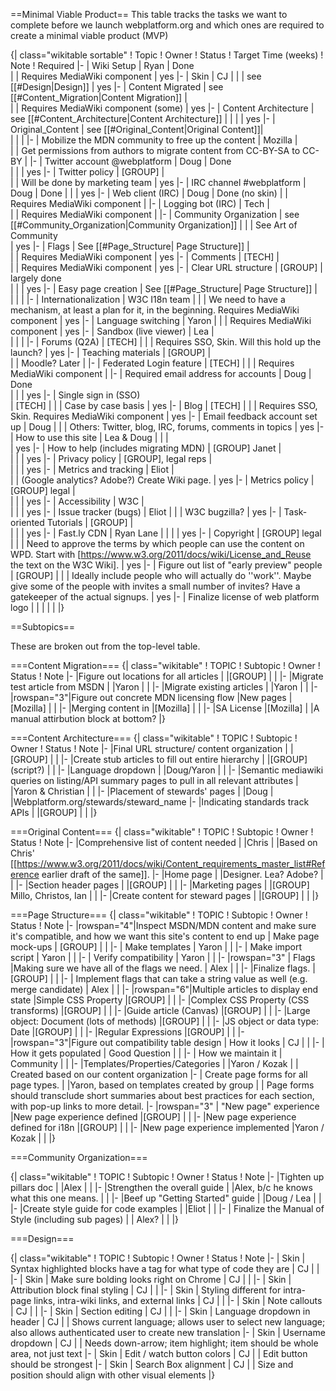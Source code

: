 ==Minimal Viable Product==
This table tracks the tasks we want to complete before we launch webplatform.org and which ones are required to create a minimal viable product (MVP) 

{| class="wikitable sortable"
! Topic
! Owner
! Status
! Target Time (weeks)
! Note
! Required 
|-
| Wiki Setup
| Ryan
| Done                                         
| 
| Requires MediaWiki component
| yes
|-
| Skin
| CJ
| 
| 
| see [[#Design|Design]]
| yes
|-
| Content Migrated
| see [[#Content_Migration|Content Migration]]
| 	
| 
| Requires MediaWiki component (some) 
| yes
|-
| Content Architecture
| see [[#Content_Architecture|Content Architecture]]
|
|
|
| yes
|-
| Original_Content
| see [[#Original_Content|Original Content]]| 	
| 
| 
|
|-
| Mobilize the MDN community to free up the content
| Mozilla
| 	
| 
| Get permissions from authors to migrate content from CC-BY-SA to CC-BY
|
|-
| Twitter account @webplatform
| Doug
| Done	
| 
| 
| yes
|-
| Twitter policy 
| [GROUP]
| 	
| 
| Will be done by marketing team
| yes
|-
| IRC channel #webplatform
| Doug
| Done
| 
| 
| yes
|-
| Web client (IRC)
| Doug 
| Done (no skin)
| 
| Requires MediaWiki component
| 
|-
| Logging bot (IRC)
| Tech
| 	
| 
| Requires MediaWiki component
| 
|-
| Community Organization
| see [[#Community_Organization|Community Organization]]
| 
| 
| See Art of Community	
| yes
|-
| Flags
| See [[#Page_Structure| Page Structure]]
| 	
| 
| Requires MediaWiki component
| yes
|-
| Comments
| [TECH]
| 	
| 
| Requires MediaWiki component
| yes
|-
| Clear URL structure
| [GROUP]
| largely done	
| 
| 
| yes
|-
| Easy page creation
| See [[#Page_Structure| Page Structure]]
| 	
| 
| 
| 
|-
| Internationalization
| W3C I18n team
| 
| 
| We need to have a mechanism, at least a plan for it, in the beginning. Requires MediaWiki component
| yes
|-
| Language switching
| Yaron
| 
| 
| Requires MediaWiki component
| yes
|-
| Sandbox (live viewer)
| Lea
| 	
| 
| 
| 
|-
| Forums (Q2A)
| [TECH]
| 
| 
| Requires SSO, Skin. Will this hold up the launch? 
| yes
|-
| Teaching materials
| [GROUP]
| 	
| 
| Moodle? Later
| 
|-
| Federated Login feature
| [TECH]
| 
| 
| Requires MediaWiki component
| 
|-
| Required email address for accounts
| Doug
| Done	
| 
| 
| yes
|-
| Single sign in (SSO)	
| [TECH]
| 
| 
| Case by case basis
| yes
|-
| Blog
| [TECH]
| 
| 
| Requires SSO, Skin. Requires MediaWiki component
| yes
|-
| Email feedback account set up
| Doug
|
| 
| Others: Twitter, blog, IRC, forums, comments in topics
| yes
|-
| How to use this site
| Lea & Doug
| 
| 
| 	
| yes
|-
| How to help (includes migrating MDN)
| [GROUP] Janet
| 	
| 
| 
| yes
|-
| Privacy policy
| [GROUP], legal reps
| 	
| 
| 
| yes
|-
| Metrics and tracking 
| Eliot
| 	
| 
| (Google analytics? Adobe?) Create Wiki page.
| yes
|-
| Metrics policy
| [GROUP] legal
| 	
| 
| 
| yes
|-
| Accessibility
| W3C
| 	
| 
| 
| yes
|-
| Issue tracker (bugs)
| Eliot
| 
| 
| W3C bugzilla?
| yes
|-
| Task-oriented Tutorials
| [GROUP]
| 	
| 
| 
| yes
|-
| Fast.ly CDN
| Ryan Lane	
| 
| 
| 
| yes
|-
| Copyright
| [GROUP] legal	
| 
| 
| Need to approve the terms by which people can use the content on WPD. Start with [https://www.w3.org/2011/docs/wiki/License_and_Reuse the text on the W3C Wiki].
| yes
|-
| Figure out list of "early preview" people
| [GROUP]
|
|
| Ideally include people who will actually do ''work''. Maybe give some of the people with invites a small number of invites? Have a gatekeeper of the actual signups.
| yes
|-
| Finalize license of web platform logo
| 
|
|
| 
| 
|}

==Subtopics==

These are broken out from the top-level table.




===Content Migration===
{| class="wikitable"
! TOPIC
! Subtopic
! Owner
! Status
! Note
|-
|Figure out locations for all articles
|
|[GROUP]
|
|
|-
|Migrate test article from MSDN
|
|Yaron
|
|
|-
|Migrate existing articles
|
|Yaron
|
|
|-
|rowspan="3"|Figure out concrete MDN licensing flow
|New pages
|[Mozilla]
|
|
|-
|Merging content in
|[Mozilla]
|
|
|-
|SA License
|[Mozilla]
|
|A manual attirbution block at bottom?
|}

===Content Architecture===
{| class="wikitable"
! TOPIC
! Subtopic
! Owner
! Status
! Note
|-
|Final URL structure/ content organization
|
|[GROUP]
|
|
|-
|Create stub articles to fill out entire hierarchy
|
|[GROUP] (script?)
|
|
|-
|Language dropdown
|
|Doug/Yaron
|
|
|-
|Semantic mediawiki queries on listing/API summary pages to pull in all relevant attributes
|
|Yaron & Christian
|
|
|-
|Placement of stewards' pages
|
|Doug
|
|Webplatform.org/stewards/steward_name
|-
|Indicating standards track APIs
|
|[GROUP] 
|
|
|}

===Original Content===
{| class="wikitable"
! TOPIC
! Subtopic
! Owner
! Status
! Note
|-
|Comprehensive list of content needed
|
|Chris
|
|Based on Chris' [[https://www.w3.org/2011/docs/wiki/Content_requirements_master_list#Reference earlier draft of the same]].
|-
|Home page
|
|Designer. Lea? Adobe?
|
|
|-
|Section header pages
|
|[GROUP]
|
|
|-
|Marketing pages
|
|[GROUP] Millo, Christos, Ian
|
|
|-
|Create content for steward pages
|
|[GROUP]
|
|
|}

===Page Structure===
{| class="wikitable"
! TOPIC
! Subtopic
! Owner
! Status
! Note
|-
|rowspan="4"|Inspect MSDN/MDN content and make sure it's compatible, and how we want this site's content to end up
| Make page mock-ups
| [GROUP]
|
| 
|-
| Make templates
| Yaron
|
| 
|-
| Make import script
| Yaron
|
| 
|-
| Verify compatibility
| Yaron
|
| 
|-
|rowspan="3" | Flags 
|Making sure we have all of the flags we need.
| Alex
|
|
|-
|Finalize flags.
| [GROUP]
|
|
|-
| Implement flags that can take a string value as well (e.g. merge candidate)
| Alex
|
|
|-
|rowspan="6"|Multiple articles to display end state
|Simple CSS Property
|[GROUP]
|
|
|-
|Complex CSS Property (CSS transforms)
|[GROUP]
|
|
|-
|Guide article (Canvas)
|[GROUP]
|
|
|-
|Large object: Document (lots of methods)
|[GROUP]
|
|
|-
|JS object or data type: Date
|[GROUP]
|
|
|-
|Regular Expressions
|[GROUP]
|
|
|-
|rowspan="3"|Figure out compatibility table design
| How it looks
| CJ 
|
| 
|-
| How it gets populated
| Good Question
|
| 
|-
| How we maintain it
| Community
|
| 
|-
|Templates/Properties/Categories 
|
|Yaron / Kozak
|
| Created based on our content organization
|-
| Create page forms for all page types.
|
|Yaron, based on templates created by group
|
| Page forms should transclude short summaries about best practices for each section, with pop-up links to more detail.
|-
|rowspan="3" | "New page" experience 
|New page experience defined
|[GROUP]
|
| 
|-
|New page experience defined for i18n
|[GROUP]
|
| 
|-
|New page experience implemented
|Yaron / Kozak
|
| 
|}

===Community Organization===

{| class="wikitable"
! TOPIC
! Subtopic
! Owner
! Status
! Note
|-
|Tighten up pillars doc
|
|Alex
|
|
|-
|Strengthen the overall guide
|
|Alex, b/c he knows what this one means.
|
|
|-
|Beef up "Getting Started" guide
|
|Doug / Lea
|
|
|-
|Create style guide for code examples
|
|Eliot
|
|
|-
| Finalize the Manual of Style (including sub pages)
|
| Alex?
|
|
|}


===Design===

{| class="wikitable"
! TOPIC
! Subtopic
! Owner
! Status
! Note
|-
| Skin
| Syntax highlighted blocks have a tag for what type of code they are
| CJ
| 
| 
|-
| Skin
| Make sure bolding looks right on Chrome
| CJ
| 
| 
|-
| Skin
| Attribution block final styling
| CJ
| 
| 
|-
| Skin
| Styling different for intra-page links, intra-wiki links, and external links
| CJ
| 
| 
|-
| Skin
| Note callouts
| CJ
| 
| 
|-
| Skin
| Section editing
| CJ
| 
| 
|-
| Skin
| Language dropdown in header
| CJ
| 
| Shows current language; allows user to select new language; also allows authenticated user to create new translation
|-
| Skin
| Username dropdown
| CJ
| 
| Needs down-arrow; item highlight; item should be whole area, not just text
|-
| Skin
| Edit / watch button colors
| CJ
| 
| Edit button should be strongest
|-
| Skin
| Search Box alignment
| CJ
| 
| Size and position should align with other visual elements 
|}